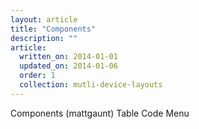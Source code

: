 ```yaml
---
layout: article
title: "Components"
description: ""
article:
  written_on: 2014-01-01
  updated_on: 2014-01-06
  order: 1
  collection: mutli-device-layouts
---
```


Components (mattgaunt)
   Table
   Code
   Menu